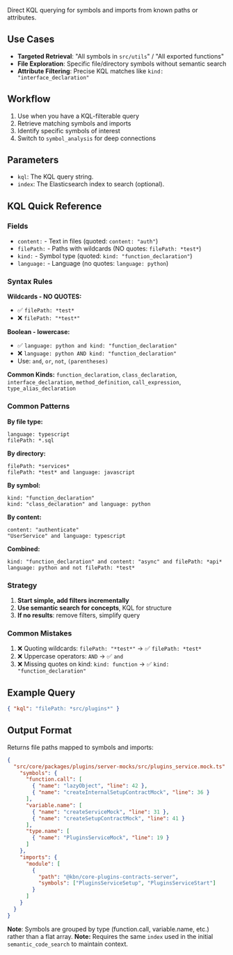 Direct KQL querying for symbols and imports from known paths or attributes.

## Use Cases
- **Targeted Retrieval**: "All symbols in `src/utils`" / "All exported functions"
- **File Exploration**: Specific file/directory symbols without semantic search
- **Attribute Filtering**: Precise KQL matches like `kind: "interface_declaration"`

## Workflow
1. Use when you have a KQL-filterable query
2. Retrieve matching symbols and imports
3. Identify specific symbols of interest
4. Switch to `symbol_analysis` for deep connections

## Parameters
- `kql`: The KQL query string.
- `index`: The Elasticsearch index to search (optional).

## KQL Quick Reference

### Fields
- `content:` - Text in files (quoted: `content: "auth"`)
- `filePath:` - Paths with wildcards (NO quotes: `filePath: *test*`)
- `kind:` - Symbol type (quoted: `kind: "function_declaration"`)
- `language:` - Language (no quotes: `language: python`)

### Syntax Rules

**Wildcards - NO QUOTES:**
- ✅ `filePath: *test*`
- ❌ `filePath: "*test*"`

**Boolean - lowercase:**
- ✅ `language: python and kind: "function_declaration"`
- ❌ `language: python AND kind: "function_declaration"`
- Use: `and`, `or`, `not`, `(parentheses)`

**Common Kinds:**
`function_declaration`, `class_declaration`, `interface_declaration`, `method_definition`, `call_expression`, `type_alias_declaration`

### Common Patterns

**By file type:**
```
language: typescript
filePath: *.sql
```

**By directory:**
```
filePath: *services*
filePath: *test* and language: javascript
```

**By symbol:**
```
kind: "function_declaration"
kind: "class_declaration" and language: python
```

**By content:**
```
content: "authenticate"
"UserService" and language: typescript
```

**Combined:**
```
kind: "function_declaration" and content: "async" and filePath: *api*
language: python and not filePath: *test*
```

### Strategy

1. **Start simple, add filters incrementally**
2. **Use semantic search for concepts**, KQL for structure
3. **If no results**: remove filters, simplify query

### Common Mistakes

1. ❌ Quoting wildcards: `filePath: "*test*"` → ✅ `filePath: *test*`
2. ❌ Uppercase operators: `AND` → ✅ `and`
3. ❌ Missing quotes on kind: `kind: function` → ✅ `kind: "function_declaration"`

## Example Query
```json
{ "kql": "filePath: *src/plugins*" }
```

## Output Format
Returns file paths mapped to symbols and imports:

```json
{
  "src/core/packages/plugins/server-mocks/src/plugins_service.mock.ts": {
    "symbols": {
      "function.call": [
        { "name": "lazyObject", "line": 42 },
        { "name": "createInternalSetupContractMock", "line": 36 }
      ],
      "variable.name": [
        { "name": "createServiceMock", "line": 31 },
        { "name": "createSetupContractMock", "line": 41 }
      ],
      "type.name": [
        { "name": "PluginsServiceMock", "line": 19 }
      ]
    },
    "imports": {
      "module": [
        {
          "path": "@kbn/core-plugins-contracts-server",
          "symbols": ["PluginsServiceSetup", "PluginsServiceStart"]
        }
      ]
    }
  }
}
```

**Note**: Symbols are grouped by type (function.call, variable.name, etc.) rather than a flat array.
**Note:** Requires the same `index` used in the initial `semantic_code_search` to maintain context.